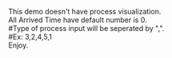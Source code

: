This demo doesn't have process visualization.<br />
All Arrived Time have default number is 0.<br />
#Type of process input will be seperated by ",".<br />
#Ex: 3,2,4,5,1<br />
Enjoy.<br />

